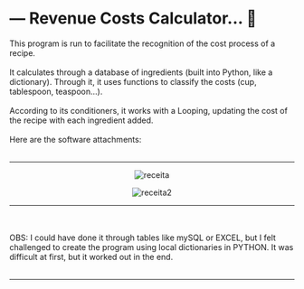 # — Revenue Costs Calculator... 🐍
This program is run to facilitate the recognition of the cost process of a recipe.
<br><br>
It calculates through a database of ingredients (built into Python, like a dictionary). Through it, it uses functions to classify the costs (cup, tablespoon, teaspoon...).
<br><br>
According to its conditioners, it works with a Looping, updating the cost of the recipe with each ingredient added.
<br><br>
Here are the software attachments:
<br><br>
<hr>
<div align="center">
  
  ![receita](https://user-images.githubusercontent.com/72578580/169463207-8efb9825-c35f-4a90-8842-b7c7a74f7f21.PNG)
  
  ![receita2](https://user-images.githubusercontent.com/72578580/169463264-c8cd00b2-de24-43f1-ba3d-be68045126c0.PNG)

  
  
</div>

<hr>
<br><br>
OBS: I could have done it through tables like mySQL or EXCEL, but I felt challenged to create the program using local dictionaries in PYTHON. It was difficult at first, but it worked out in the end.
<br><br>
<hr>
